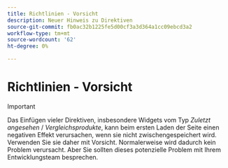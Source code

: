 ```yaml
---
title: Richtlinien - Vorsicht
description: Neuer Hinweis zu Direktiven
source-git-commit: fb0ac32b1225fe5d00cf3a3d364a1cc09ebcd3a2
workflow-type: tm+mt
source-wordcount: '62'
ht-degree: 0%

---
```


# Richtlinien - Vorsicht

>[!IMPORTANT]
>
>Das Einfügen vieler Direktiven, insbesondere Widgets vom Typ _Zuletzt angesehen_ / _Vergleichsprodukte_, kann beim ersten Laden der Seite einen negativen Effekt verursachen, wenn sie nicht zwischengespeichert wird. Verwenden Sie sie daher mit Vorsicht. Normalerweise wird dadurch kein Problem verursacht. Aber Sie sollten dieses potenzielle Problem mit Ihrem Entwicklungsteam besprechen.
